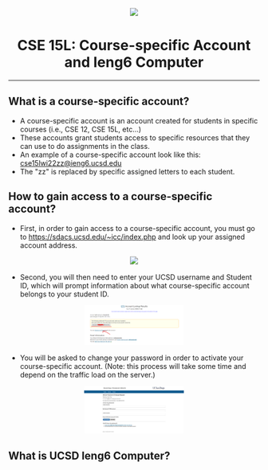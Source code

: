 <p align="center">
    <img width="200" src= https://images1.content-hci.com/commimg/myhotcourses/blog/post/myhc_89683.jpg
</p>

<p align="center">
    <h1 align="center">CSE 15L: Course-specific Account and Ieng6 Computer</h1>
    </p>
</p>

---

## What is a course-specific account?

* A course-specific account is an account created for students in specific courses (i.e., CSE 12, CSE 15L, etc...)
* These accounts grant students access to specific resources that they can use to do assignments in the class.
* An example of a course-specific account look like this: cse15lwi22zz@ieng6.ucsd.edu
* The "zz" is replaced by specific assigned letters to each student.

## How to gain access to a course-specific account?
* First, in order to gain access to a course-specific account, you must go to https://sdacs.ucsd.edu/~icc/index.php and look up your assigned account address. 

<p align="center">
    <img width="1000" src= 
</p>

* Second, you will then need to enter your UCSD username and Student ID, which will prompt information about what course-specific account belongs to your student ID.

<p align="center">
    <img width="200" src= 2.png
</p>

* You will be asked to change your password in order to activate your course-specific account. (Note: this process will take some time and depend on the traffic load on the server.)

<p align="center">
    <img width="200" src= passwordchange.png
</p>

## What is UCSD Ieng6 Computer?
